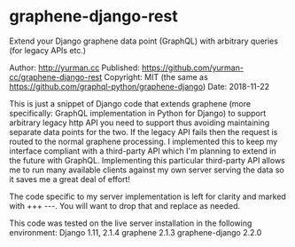 # graphene-django-rest
Extend your Django graphene data point (GraphQL) with arbitrary queries (for legacy APIs etc.)

Author:    http://yurman.cc
Published: https://github.com/yurman-cc/graphene-django-rest
Copyright: MIT (the same as https://github.com/graphql-python/graphene-django)
Date:      2018-11-22

This is just a snippet of Django code that extends graphene (more specifically: GraphQL implementation
in Python for Django) to support arbitrary legacy http API you need to support thus avoiding maintaining
separate data points for the two. If the legacy API fails then the request is routed to the normal graphene
processing. I implemented this to keep my interface compliant with a third-party API which I'm planning
to extend in the future with GraphQL. Implementing this particular third-party API allows me to run many
available clients against my own server serving the data so it saves me a great deal of effort!

The code specific to my server implementation is left for clarity and marked with +++ ---. You will want
 to drop that and replace as needed.

This code was tested on the live server installation in the following environment:
Django 1.11, 2.1.4
graphene 2.1.3
graphene-django 2.2.0

